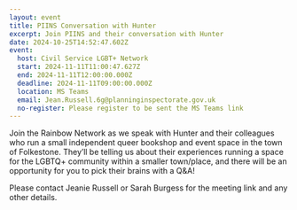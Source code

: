 ```yaml
---
layout: event
title: PIINS Conversation with Hunter
excerpt: Join PIINS and their conversation with Hunter
date: 2024-10-25T14:52:47.602Z
event:
  host: Civil Service LGBT+ Network
  start: 2024-11-11T11:00:47.627Z
  end: 2024-11-11T12:00:00.000Z
  deadline: 2024-11-11T09:00:00.000Z
  location: MS Teams
  email: Jean.Russell.6g@planninginspectorate.gov.uk
  no-register: Please register to be sent the MS Teams link
---
```

Join the Rainbow Network as we speak with Hunter and their colleagues who run a small independent queer bookshop and event space in the town of Folkestone. They’ll be telling us about their experiences running a space for the LGBTQ+ community within a smaller town/place, and there will be an opportunity for you to pick their brains with a Q&A!

Please contact Jeanie Russell or Sarah Burgess for the meeting link and any other details.
